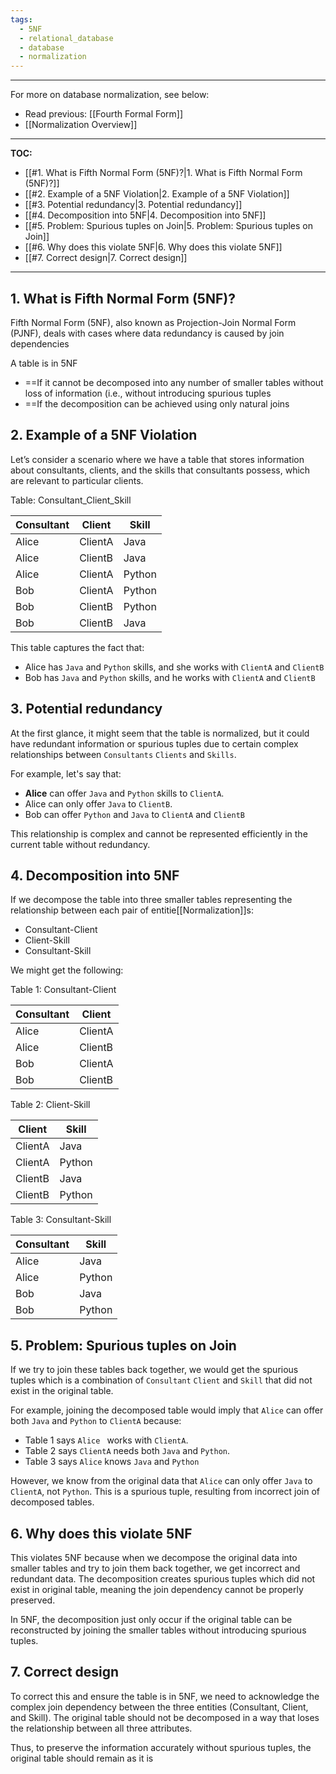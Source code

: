 ```yaml
---
tags:
  - 5NF
  - relational_database
  - database
  - normalization
---
```

---
For more on database normalization, see below:
- Read previous: [[Fourth Formal Form]]
- [[Normalization Overview]]
---
**TOC:**
- [[#1. What is Fifth Normal Form (5NF)?|1. What is Fifth Normal Form (5NF)?]]
- [[#2. Example of a 5NF Violation|2. Example of a 5NF Violation]]
- [[#3. Potential redundancy|3. Potential redundancy]]
- [[#4. Decomposition into 5NF|4. Decomposition into 5NF]]
- [[#5. Problem: Spurious tuples on Join|5. Problem: Spurious tuples on Join]]
- [[#6. Why does this violate 5NF|6. Why does this violate 5NF]]
- [[#7. Correct design|7. Correct design]]

---
## 1. What is Fifth Normal Form (5NF)?

Fifth Normal Form (5NF), also known as Projection-Join Normal Form (PJNF), deals with cases where data redundancy is caused by join dependencies

A table is in 5NF
- ==If it cannot be decomposed into any number of smaller tables without loss of information (i.e., without introducing spurious tuples
- ==If the decomposition can be achieved using only natural joins

## 2. Example of a 5NF Violation

Let’s consider a scenario where we have a table that stores information about consultants, clients, and the skills that consultants possess, which are relevant to particular clients.

Table: Consultant_Client_Skill

| Consultant | Client  | Skill  |
| ---------- | ------- | ------ |
| Alice      | ClientA | Java   |
| Alice      | ClientB | Java   |
| Alice      | ClientA | Python |
| Bob        | ClientA | Python |
| Bob        | ClientB | Python |
| Bob        | ClientB | Java   |
This table captures the fact that:
- Alice has `Java` and `Python` skills, and she works with `ClientA` and `ClientB`
- Bob has `Java` and `Python` skills, and he works with `ClientA` and `ClientB`
## 3. Potential redundancy

At the first glance, it might seem that the table is normalized, but it could have redundant information or spurious tuples due to certain complex relationships between `Consultants` `Clients` and `Skills`.

For example, let's say that:
- **Alice** can offer `Java` and `Python` skills to `ClientA`.
- Alice can only offer `Java` to `ClientB`.
- Bob can offer `Python` and `Java` to `ClientA` and `ClientB`

This relationship is complex and cannot be represented efficiently in the current table without redundancy.

## 4. Decomposition into 5NF

If we decompose the table into three smaller tables representing the relationship between each pair of entitie[[Normalization]]s:
- Consultant-Client
- Client-Skill
- Consultant-Skill

We might get the following:

Table 1: Consultant-Client

| Consultant | Client  |
| ---------- | ------- |
| Alice      | ClientA |
| Alice      | ClientB |
| Bob        | ClientA |
| Bob        | ClientB |

Table 2: Client-Skill

| Client  | Skill  |
| ------- | ------ |
| ClientA | Java   |
| ClientA | Python |
| ClientB | Java   |
| ClientB | Python |

Table 3: Consultant-Skill

| Consultant | Skill  |
| ---------- | ------ |
| Alice      | Java   |
| Alice      | Python |
| Bob        | Java   |
| Bob        | Python |

## 5. Problem: Spurious tuples on Join

If we try to join these tables back together, we would get the spurious tuples which is a combination of `Consultant` `Client` and `Skill` that did not exist in the original table.

For example, joining the decomposed table would imply that `Alice` can offer both `Java` and `Python` to `ClientA` because:
- Table 1 says `Alice ` works with `ClientA`.
- Table 2 says `ClientA` needs both `Java` and `Python`.
- Table 3 says `Alice` knows `Java` and `Python`

However, we know from the original data that `Alice` can only offer `Java` to `ClientA`, not `Python`. This is a spurious tuple, resulting from incorrect join of decomposed tables.

## 6. Why does this violate 5NF

This violates 5NF because when we decompose the original data into smaller tables and try to join them back together, we get incorrect and redundant data. The decomposition creates spurious tuples which did not exist in original table, meaning the join dependency cannot be properly preserved.

In 5NF, the decomposition just only occur if the original table can be reconstructed by joining the smaller tables without introducing spurious tuples. 

## 7. Correct design

To correct this and ensure the table is in 5NF, we need to acknowledge the complex join dependency between the three entities (Consultant, Client, and Skill). The original table should not be decomposed in a way that loses the relationship between all three attributes.

Thus, to preserve the information accurately without spurious tuples, the original table should remain as it is